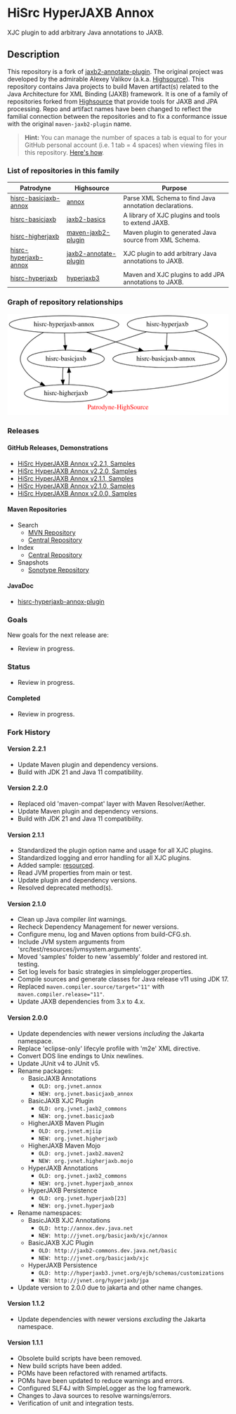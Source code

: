 # HiSrc HyperJAXB Annox

XJC plugin to add arbitrary Java annotations to JAXB.

## Description

This repository is a fork of [jaxb2-annotate-plugin][24]. The original project
was developed by the admirable Alexey Valikov (a.k.a. [Highsource][2]). This
repository contains Java projects to build Maven artifact(s) related to the
Java Architecture for XML Binding (JAXB) framework. It is one of a family of
repositories forked from [Highsource][2] that provide tools for JAXB and JPA
processing. Repo and artifact names have been changed to reflect the familial
connection between the repositories and to fix a conformance issue with the
original `maven-jaxb2-plugin` name.

> **Hint:** You can manage the number of spaces a tab is equal to for your
> GitHub personal account (i.e. 1 tab = 4 spaces) when viewing files in this
> repository. [Here's how][3].

### List of repositories in this family

| Patrodyne                   | Highsource                  | Purpose                                                |
| --------------------------- | --------------------------- | ------------------------------------------------------ |
| [hisrc-basicjaxb-annox][11] | [annox][21]                 | Parse XML Schema to find Java annotation declarations. |
| [hisrc-basicjaxb][12]       | [jaxb2-basics][22]          | A library of XJC plugins and tools to extend JAXB.     |
| [hisrc-higherjaxb][13]      | [maven-jaxb2-plugin][23]    | Maven plugin to generated Java source from XML Schema. |
| [hisrc-hyperjaxb-annox][14] | [jaxb2-annotate-plugin][24] | XJC plugin to add arbitrary Java annotations to JAXB.  |
| [hisrc-hyperjaxb][15]       | [hyperjaxb3][25]            | Maven and XJC plugins to add JPA annotations to JAXB.  |

### Graph of repository relationships

![Patrodyne-Highsource Graph][1]

### Releases

#### GitHub Releases, Demonstrations

* [HiSrc HyperJAXB Annox v2.2.1, Samples][35]
* [HiSrc HyperJAXB Annox v2.2.0, Samples][34]
* [HiSrc HyperJAXB Annox v2.1.1, Samples][33]
* [HiSrc HyperJAXB Annox v2.1.0, Samples][32]
* [HiSrc HyperJAXB Annox v2.0.0, Samples][31]

#### Maven Repositories

* Search
	* [MVN Repository](https://mvnrepository.com/artifact/org.patrodyne.jvnet?sort=popular)
	* [Central Repository](https://central.sonatype.com/search?q=org.patrodyne.jvnet+hisrc-hyperjaxb-annox&sort=name)
* Index
	* [Central Repository](https://repo1.maven.org/maven2/org/patrodyne/jvnet/)
* Snapshots
	* [Sonotype Repository](https://oss.sonatype.org/content/repositories/snapshots/org/patrodyne/jvnet/)

#### JavaDoc

* [hisrc-hyperjaxb-annox-plugin][40]

### Goals

New goals for the next release are:

* Review in progress.

### Status

* Review in progress.

#### Completed

* Review in progress.

### Fork History

#### Version 2.2.1

* Update Maven plugin and dependency versions.
* Build with JDK 21 and Java 11 compatibility.

#### Version 2.2.0

* Replaced old 'maven-compat' layer with Maven Resolver/Aether.
* Update Maven plugin and dependency versions.
* Build with JDK 21 and Java 11 compatibility.

#### Version 2.1.1

* Standardized the plugin option name and usage for all XJC plugins.
* Standardized logging and error handling for all XJC plugins.
* Added sample: [resourced](https://github.com/patrodyne/hisrc-hyperjaxb-annox/blob/master/assembly/samples/resourced/README.md).
* Read JVM properties from main or test.
* Update plugin and dependency versions.
* Resolved deprecated method(s).

#### Version 2.1.0

* Clean up Java compiler _lint_ warnings.
* Recheck Dependency Management for newer versions.
* Configure menu, log and Maven options from build-CFG.sh.
* Include JVM system arguments from 'src/test/resources/jvmsystem.arguments'.
* Moved 'samples' folder to new 'assembly' folder and restored int. testing.
* Set log levels for basic strategies in simplelogger.properties.
* Compile sources and generate classes for Java release v11 using JDK 17.
* Replaced `maven.compiler.source/target="11"` with `maven.compiler.release="11"`.
* Update JAXB dependencies from 3.x to 4.x.

#### Version 2.0.0

* Update dependencies with newer versions *including* the Jakarta namespace.
* Replace 'eclipse-only' lifecyle profile with 'm2e' XML directive.
* Convert DOS line endings to Unix newlines.
* Update JUnit v4 to JUnit v5.
* Rename packages:
    * BasicJAXB Annotations
        * `OLD: org.jvnet.annox`
        * `NEW: org.jvnet.basicjaxb_annox`
    * BasicJAXB XJC Plugin
        * `OLD: org.jvnet.jaxb2_commons`
        * `NEW: org.jvnet.basicjaxb`
    * HigherJAXB Maven Plugin
        * `OLD: org.jvnet.mjiip`
        * `NEW: org.jvnet.higherjaxb`
    * HigherJAXB Maven Mojo
        * `OLD: org.jvnet.jaxb2.maven2`
        * `NEW: org.jvnet.higherjaxb.mojo`
    * HyperJAXB Annotations
        * `OLD: org.jvnet.jaxb2_commons`
        * `NEW: org.jvnet.hyperjaxb_annox`
    * HyperJAXB Persistence
        * `OLD: org.jvnet.hyperjaxb[23]`
        * `NEW: org.jvnet.hyperjaxb`
* Rename namespaces:
    * BasicJAXB XJC Annotations
        * `OLD: http://annox.dev.java.net`
        * `NEW: http://jvnet.org/basicjaxb/xjc/annox`
    * BasicJAXB XJC Plugin
        * `OLD: http://jaxb2-commons.dev.java.net/basic`
        * `NEW: http://jvnet.org/basicjaxb/xjc`
    * HyperJAXB Persistence
        * `OLD: http://hyperjaxb3.jvnet.org/ejb/schemas/customizations`
        * `NEW: http://jvnet.org/hyperjaxb/jpa`
* Update version to 2.0.0 due to jakarta and other name changes.

#### Version 1.1.2

* Update dependencies with newer versions *excluding* the Jakarta namespace.

#### Version 1.1.1

* Obsolete build scripts have been removed.
* New build scripts have been added.
* POMs have been refactored with renamed artifacts.
* POMs have been updated to reduce warnings and errors.
* Configured SLF4J with SimpleLogger as the log framework.
* Changes to Java sources to resolve warnings/errors.
* Verification of unit and integration tests.

<!-- References -->

  [1]: https://raw.githubusercontent.com/patrodyne/hisrc-hyperjaxb/master/etc/hisrc-repositories.svg
  [2]: https://github.com/highsource
  [3]: https://docs.github.com/en/account-and-profile/setting-up-and-managing-your-personal-account-on-github/managing-user-account-settings/managing-your-tab-size-rendering-preference
  [11]: https://github.com/patrodyne/hisrc-basicjaxb-annox#readme
  [12]: https://github.com/patrodyne/hisrc-basicjaxb#readme
  [13]: https://github.com/patrodyne/hisrc-higherjaxb#readme
  [14]: https://github.com/patrodyne/hisrc-hyperjaxb-annox#readme
  [15]: https://github.com/patrodyne/hisrc-hyperjaxb#readme
  [21]: https://github.com/highsource/annox/tree/1.0.2#readme
  [22]: https://github.com/highsource/jaxb2-basics/tree/0.12.0#readme
  [23]: https://github.com/highsource/maven-jaxb2-plugin/tree/0.14.0#readme
  [24]: https://github.com/highsource/jaxb2-annotate-plugin/tree/1.1.0#readme
  [25]: https://github.com/highsource/hyperjaxb3/tree/0.6.2#readme
  [31]: https://github.com/patrodyne/hisrc-hyperjaxb-annox/releases/tag/2.0.0
  [32]: https://github.com/patrodyne/hisrc-hyperjaxb-annox/releases/tag/2.1.0
  [33]: https://github.com/patrodyne/hisrc-hyperjaxb-annox/releases/tag/2.1.1
  [34]: https://github.com/patrodyne/hisrc-hyperjaxb-annox/releases/tag/2.2.0
  [35]: https://github.com/patrodyne/hisrc-hyperjaxb-annox/releases/tag/2.2.1
  [40]: https://javadoc.io/doc/org.patrodyne.jvnet/hisrc-hyperjaxb-annox-plugin/latest/index.html


